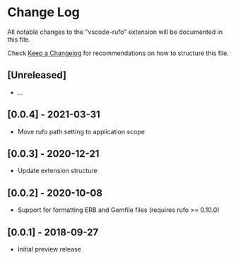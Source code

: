 # Change Log
All notable changes to the "vscode-rufo" extension will be documented in this file.

Check [Keep a Changelog](http://keepachangelog.com/) for recommendations on how to structure this file.

## [Unreleased]

- ...

## [0.0.4] - 2021-03-31

- Move rufo path setting to application scope

## [0.0.3] - 2020-12-21

- Update extension structure

## [0.0.2] - 2020-10-08

- Support for formatting ERB and Gemfile files (requires rufo >= 0.10.0)

## [0.0.1] - 2018-09-27

- Initial preview release

